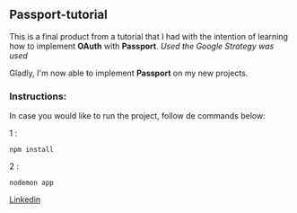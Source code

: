 ## Passport-tutorial

This is a final product from a tutorial that I had with the intention of learning how to implement **OAuth** with **Passport**. *Used the Google Strategy was used*

Gladly, I'm now able to implement **Passport** on my new projects.

### Instructions:
In case you would like to run the project, follow de commands below:

1 :
```
npm install
```
2 :
```
nodemon app
```

[Linkedin](https://www.linkedin.com/in/francisco-andré-201687206)